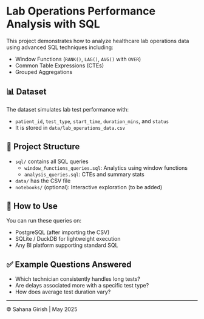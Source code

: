 # Lab Operations Performance Analysis with SQL

This project demonstrates how to analyze healthcare lab operations data using advanced SQL techniques including:

- Window Functions (`RANK()`, `LAG()`, `AVG()` with `OVER`)
- Common Table Expressions (CTEs)
- Grouped Aggregations

## 📊 Dataset

The dataset simulates lab test performance with:
- `patient_id`, `test_type`, `start_time`, `duration_mins`, and `status`
- It is stored in `data/lab_operations_data.csv`

## 📁 Project Structure

- `sql/` contains all SQL queries
  - `window_functions_queries.sql`: Analytics using window functions
  - `analysis_queries.sql`: CTEs and summary stats
- `data/` has the CSV file
- `notebooks/` (optional): Interactive exploration (to be added)

## 🚀 How to Use

You can run these queries on:
- PostgreSQL (after importing the CSV)
- SQLite / DuckDB for lightweight execution
- Any BI platform supporting standard SQL

## ✅ Example Questions Answered
- Which technician consistently handles long tests?
- Are delays associated more with a specific test type?
- How does average test duration vary?

---
© Sahana Girish | May 2025